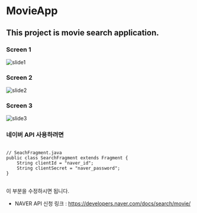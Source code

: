# MovieApp
## This project is movie search application.

### Screen 1
![slide1](https://user-images.githubusercontent.com/59722470/80853429-d1f36500-8c6b-11ea-91ec-b111c17ec46c.PNG)

### Screen 2
![slide2](https://user-images.githubusercontent.com/59722470/80853453-05ce8a80-8c6c-11ea-8786-10287d5b37e5.PNG)

### Screen 3
![slide3](https://user-images.githubusercontent.com/59722470/80853454-09621180-8c6c-11ea-95b0-2b4395e51887.PNG)

### 네이버 API 사용하려면
<pre>
<code>
// SeachFragment.java
public class SearchFragment extends Fragment {
    String clientId = "naver_id";
    String clientSecret = "naver_password";
}
</code>
</pre>
이 부분을 수정하시면 됩니다.
* NAVER API 신청 링크 : <https://developers.naver.com/docs/search/movie/>
